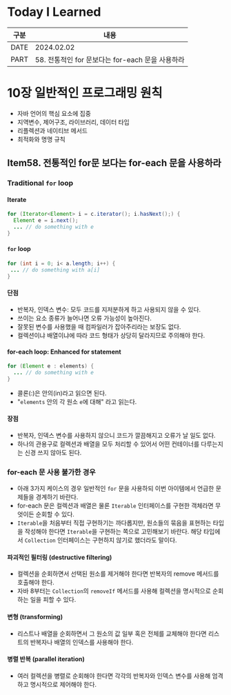 # Today I Learned

| 구분 | 내용                        |
| ---- | --------------------------|
| DATE | 2024.02.02                |
| PART | 58. 전통적인 for 문보다는 for-each 문을 사용하라 |

# 10장 일반적인 프로그래밍 원칙
* 자바 언어의 핵심 요소에 집중
* 지역변수, 제어구조, 라이브러리, 데이터 타입
* 리플렉션과 네이티브 메서드
* 최적화와 명명 규칙

## Item58. 전통적인 for문 보다는 for-each 문을 사용하라

### Traditional `for` loop
#### Iterate
```java
for (Iterator<Element> i = c.iterator(); i.hasNext();) {
  Element e = i.next();
  ... // do something with e
}
```

#### `for` loop
```java
for (int i = 0; i< a.length; i++) {
 ... // do something with a[i]
}
```

#### 단점
* 반복자, 인덱스 변수: 모두 코드를 지저분하게 하고 사용되지 않을 수 있다. 
* 쓰이는 요소 종류가 늘어나면 오류 가능성이 높아진다. 
* 잘못된 변수를 사용했을 때 컴파일러가 잡아주리라는 보장도 없다. 
* 컬렉션이냐 배열이냐에 따라 코드 형태가 상당히 달라지므로 주의해야 한다. 


#### for-each loop: Enhanced for statement
```java
for (Element e : elements) {
  ... // do something with e
}
```
* 콜론(:)은 안의(in)라고 읽으면 된다. 
* "`elements` 안의 각 원소 `e`에 대해" 라고 읽는다. 

#### 장점
* 반복자, 인덱스 변수를 사용하지 않으니 코드가 깔끔해지고 오류가 날 일도 없다. 
* 하나의 관용구로 컬렉션과 배열을 모두 처리할 수 있어서 어떤 컨테이너를 다루는지는 신경 쓰지 않아도 된다. 

### for-each 문 사용 불가한 경우 
* 아래 3가지 케이스의 경우 일반적인 `for` 문을 사용하되 이번 아이템에서 언급한 문제들을 경계하기 바란다. 
* for-each 문은 컬렉션과 배열은 물론 `Iterable` 인터페이스를 구현한 객체라면 무엇이든 순회할 수 있다. 
* `Iterable`을 처음부터 직접 구현하기는 까다롭지만, 원소들의 묶음을 표현하는 타입을 작성해야 한다면 `Iterable`을 구현하는 쪽으로 고민해보기 바란다. 해당 타입에서 `Collection` 인터페이스는 구현하지 않기로 했더라도 말이다. 

#### 파괴적인 필터링 (destructive filtering)
* 컬렉션을 순회하면서 선택된 원소를 제거해야 한다면 반복자의 remove 메서드를 호출해야 한다. 
* 자바 8부터는 `Collection`의 `removeIf` 메서드를 사용해 컬렉션을 명시적으로 순회하는 일을 피할 수 있다. 

#### 변형 (transforming)
* 리스트나 배열을 순회하면서 그 원소의 값 일부 혹은 전체를 교체해야 한다면 리스트의 반복자나 배열의 인덱스를 사용해야 한다.

#### 병렬 반복 (parallel iteration)
* 여러 컬렉션을 병렬로 순회해야 한다면 각각의 반복자와 인덱스 변수를 사용해 엄격하고 명시적으로 제어해야 한다. 